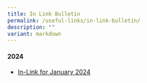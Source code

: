 ```yaml
---
title: In Link Bulletin
permalink: /useful-links/in-link-bulletin/
description: ""
variant: markdown
---
```

#### **2024**
* [In-Link for January 2024](/files/In_Link_Jan_2024_Final.pdf)
